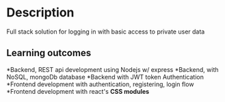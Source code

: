 # Description
Full stack solution for logging in with basic access to private user data

## Learning outcomes 
*Backend, REST api development using Nodejs w/ express
*Backend, with NoSQL, mongoDb database
*Backend with JWT token Authentication
*Frontend development with authentication, registering, login flow
*Frontend development with react's **CSS modules**
